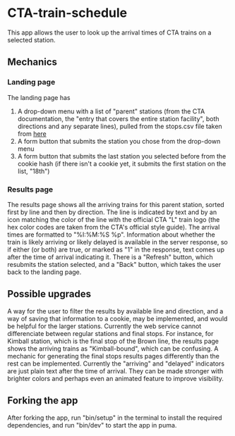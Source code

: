 # CTA-train-schedule

This app allows the user to look up the arrival times of CTA trains on a selected station. 

## Mechanics
### Landing page
The landing page has 
1. A drop-down menu with a list of "parent" stations (from the CTA documentation, the "entry that covers the entire station facility", both directions and any separate lines), pulled from the stops.csv file taken from [here](https://www.transitchicago.com/downloads/sch_data/)
2. A form button that submits the station you chose from the drop-down menu
3. A form button that submits the last station you selected before from the cookie hash (if there isn't a cookie yet, it submits the first station on the list, "18th")
### Results page
The results page shows all the arriving trains for this parent station, sorted first by line and then by direction. The line is indicated by text and by an icon matching the color of the line with the official CTA "L" train logo (the hex color codes are taken from the CTA's official style guide).
The arrival times are formatted to "%I:%M:%S %p". Information about whether the train is likely arriving or likely delayed is available in the server response, so if either (or both) are true, or marked as "1" in the response, text comes up after the time of arrival indicating it.
There is a "Refresh" button, which resubmits the station selected, and a "Back" button, which takes the user back to the landing page.
## Possible upgrades
A way for the user to filter the results by available line and direction, and a way of saving that information to a cookie, may be implemented, and would be helpful for the larger stations. 
Currently the web service cannot differenciate between regular stations and final stops. For instance, for Kimball station, which is the final stop of the Brown line, the results page shows the arriving trains as "Kimball-bound", which can be confusing. A mechanic for generating the final stops results pages differently than the rest can be implemented.
Currently the "arriving" and "delayed" indicators are just plain text after the time of arrival. They can be made stronger with brighter colors and perhaps even an animated feature to improve visibility.
## Forking the app
After forking the app, run "bin/setup" in the terminal to install the required dependencies, and run "bin/dev" to start the app in puma.
